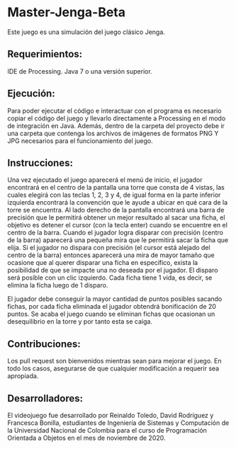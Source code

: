 # Master-Jenga-Beta

Este juego es una simulación del juego clásico Jenga.

## Requerimientos:

IDE de Processing. Java 7 o una versión superior.

## Ejecución:

Para poder ejecutar el código e interactuar con el programa es necesario copiar el código del juego y llevarlo directamente a Processing en el modo de integración en Java. Además, dentro de la carpeta del proyecto debe ir una carpeta que contenga los archivos de imágenes de formatos PNG Y JPG necesarios para el funcionamiento del juego.

## Instrucciones:

Una vez ejecutado el juego aparecerá el menú de inicio, el jugador encontrará en el centro de la pantalla una torre que consta de 4 vistas, las cuales elegirá con las  teclas 1, 2, 3 y 4, de igual forma en la parte inferior izquierda encontrará la convención que le ayude a ubicar en qué cara de la torre se encuentra. Al lado derecho de la pantalla encontrará una barra de precisión que le permitirá obtener un mejor resultado al sacar una ficha, el objetivo es detener el cursor (con la tecla enter) cuando se encuentre en el centro de la barra. Cuando el jugador logra disparar con precisión (centro de la barra) aparecerá una pequeña mira que le permitirá sacar la ficha que elija. Si el jugador no dispara con precisión (el cursor está alejado del centro de la barra) entonces aparecerá una mira de mayor tamaño que ocasione que al querer disparar una ficha en específico, exista la posibilidad de que se impacte una no deseada por el jugador. El disparo será posible con un clic izquierdo. Cada ficha tiene 1 vida, es decir, se elimina la ficha luego de 1 disparo.

El jugador debe conseguir la mayor cantidad de puntos posibles sacando fichas, por cada ficha eliminada el jugador obtendrá bonificación de 20 puntos. Se acaba el juego cuando se eliminan fichas que ocasionan un desequilibrio en la torre y por tanto esta se caiga.

## Contribuciones:

Los pull request son bienvenidos mientras sean para mejorar el juego. En todo los casos, asegurarse de que cualquier modificación a requerir sea apropiada.


## Desarrolladores:

El videojuego fue desarrollado por Reinaldo Toledo, David Rodríguez y Francesca Bonilla, estudiantes de Ingeniería de Sistemas y Computación de la Universidad Nacional de Colombia para el curso de Programación Orientada a Objetos en el mes de noviembre de 2020.
